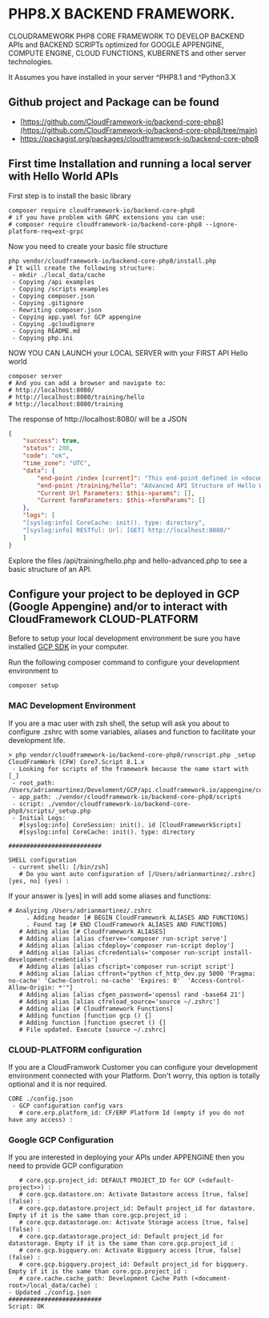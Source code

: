 # PHP8.X BACKEND FRAMEWORK.
CLOUDRAMEWORK PHP8 CORE FRAMEWORK TO DEVELOP BACKEND APIs and BACKEND SCRIPTs optimized for GOOGLE APPENGINE, COMPUTE ENGINE, CLOUD FUNCTIONS, KUBERNETS and other server technologies.

It Assumes you have installed in your server ^PHP8.1 and ^Python3.X

## Github project and Package can be found 
* [https://github.com/CloudFramework-io/backend-core-php8](https://github.com/CloudFramework-io/backend-core-php8/tree/main)
* https://packagist.org/packages/cloudframework-io/backend-core-php8

## First time Installation and running a local server with Hello World APIs
First step is to install the basic library
```shell
composer require cloudframework-io/backend-core-php8
# if you have problem with GRPC extensions you can use:
# composer require cloudframework-io/backend-core-php8 --ignore-platform-req=ext-grpc
```

Now you need to create your basic file structure
```shell
php vendor/cloudframework-io/backend-core-php8/install.php
# It will create the following structure:
 - mkdir ./local_data/cache
 - Copying /api examples
 - Copying /scripts examples
 - Copying composer.json
 - Copying .gitignore
 - Rewriting composer.json
 - Copying app.yaml for GCP appengine
 - Copying .gcloudignore
 - Copying README.md
 - Copying php.ini
```

NOW YOU CAN LAUNCH your LOCAL SERVER with your FIRST API Hello world
```shell
composer server
# And you can add a browser and navigate to:
# http://localhost:8080/
# http://localhost:8080/training/hello
# http://localhost:8080/training 
```
The response of http://localhost:8080/ will be a JSON
```json
{
    "success": true,
    "status": 200,
    "code": "ok",
    "time_zone": "UTC",
    "data": {
        "end-point /index [current]": "This end-point defined in <document-root>/api/index.php",
        "end-point /training/hello": "Advanced API Structure of Hello World in  <document-root>/api/training/hello-advanced.php",
        "Current Url Parameters: $this->params": [],
        "Current formParameters: $this->formParams": []
    },
    "logs": [
    "[syslog:info] CoreCache: init(). type: directory",
    "[syslog:info] RESTful: Url: [GET] http://localhost:8080/"
    ]
}
```
Explore the files <document-root>/api/training/hello.php and hello-advanced.php to see a basic structure of an API.

## Configure your project to be deployed in GCP (Google Appengine) and/or to interact with CloudFramework CLOUD-PLATFORM
Before to setup your local development environment be sure you have installed [GCP SDK](https://cloud.google.com/sdk/docs/install-sdk) in your computer.

Run the following composer command to configure your development environment to 
```shell
composer setup
```
### MAC Development Environment
If you are a mac user with zsh shell, the setup will ask you about to configure .zshrc with some variables, aliases and function to facilitate your development life.
```
> php vendor/cloudframework-io/backend-core-php8/runscript.php _setup
CloudFramWork (CFW) Core7.Script 8.1.x
 - Looking for scripts of the framework because the name start with [_]
 - root_path: /Users/adrianmartinez/Develoment/GCP/api.cloudframework.io/appengine/core24
 - app_path: ./vendor/cloudframework-io/backend-core-php8/scripts
 - script: ./vendor/cloudframework-io/backend-core-php8/scripts/_setup.php
 - Initial Logs:
   #[syslog:info] CoreSession: init(). id [CloudFrameworkScripts]
   #[syslog:info] CoreCache: init(). type: directory

##########################

SHELL configuration
 - current shell: [/bin/zsh]
   # Do you want auto configuration of [/Users/adrianmartinez/.zshrc] [yes, no] (yes) :
```
If your answer is [yes] in will add some aliases and functions:
```
# Analyzing /Users/adrianmartinez/.zshrc
     . Adding header [# BEGIN CloudFramework ALIASES AND FUNCTIONS]
     . Found tag [# END CloudFramework ALIASES AND FUNCTIONS]
   # Adding alias [# Cloudframework ALIASES]
   # Adding alias [alias cfserve='composer run-script serve']
   # Adding alias [alias cfdeploy='composer run-script deploy']
   # Adding alias [alias cfcredentials='composer run-script install-development-credentials']
   # Adding alias [alias cfscript='composer run-script script']
   # Adding alias [alias cffront="python cf_http_dev.py 5000 'Pragma: no-cache' 'Cache-Control: no-cache' 'Expires: 0'  'Access-Control-Allow-Origin: *'"]
   # Adding alias [alias cfgen_password='openssl rand -base64 21']
   # Adding alias [alias cfreload_source='source ~/.zshrc']
   # Adding alias [# Cloudframework Functions]
   # Adding function [function gcp () {]
   # Adding function [function gsecret () {]
   # File updated. Execute [source ~/.zshrc]
```

### CLOUD-PLATFORM configuration
If you are a CloudFramwork Customer you can configure your development environment connected with your Platform. Don't worry, this option is totally optional and it is nor required.
```shell
CORE ./config.json
 - GCP configuration config vars
   # core.erp.platform_id: CF/ERP Platform Id (empty if you do not have any access) :
```

### Google GCP Configuration
If you are interested in deploying your APIs under APPENGINE then you need to provide GCP configuration
```shell
   # core.gcp.project_id: DEFAULT PROJECT_ID for GCP (<default-project>>) :
   # core.gcp.datastore.on: Activate Datastore access [true, false] (false) :
   # core.gcp.datastore.project_id: Default project_id for datastore. Empty if it is the same than core.gcp.project_id :
   # core.gcp.datastorage.on: Activate Storage access [true, false] (false) :
   # core.gcp.datastorage.project_id: Default project_id for datastorage. Empty if it is the same than core.gcp.project_id :
   # core.gcp.bigquery.on: Activate Bigquery access [true, false] (false) :
   # core.gcp.bigquery.project_id: Default project_id for bigquery. Empty if it is the same than core.gcp.project_id :
   # core.cache.cache_path: Development Cache Path (<document-root>/local_data/cache) :
- Updated ./config.json
##########################
Script: OK
```